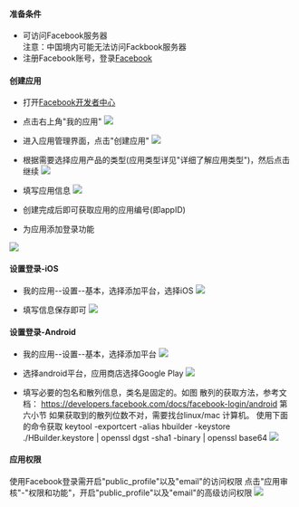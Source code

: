 #### 准备条件  
- 可访问Facebook服务器  
注意：中国境内可能无法访问Fackbook服务器
- 注册Facebook账号，登录[Facebook](http://www.facebook.com)


#### 创建应用
* 打开[Facebook开发者中心](http://developers.facebook.com/)
* 点击右上角"我的应用"
![](https://vkceyugu.cdn.bspapp.com/VKCEYUGU-f184e7c3-1912-41b2-b81f-435d1b37c7b4/9e3ba994-95b0-46d6-9e40-0c18b9fac5d3.png)

* 进入应用管理界面，点击"创建应用"
![](https://vkceyugu.cdn.bspapp.com/VKCEYUGU-f184e7c3-1912-41b2-b81f-435d1b37c7b4/0d96a58b-e31d-4f86-9372-dd84249a498b.png)


* 根据需要选择应用产品的类型(应用类型详见"详细了解应用类型")，然后点击继续
![](https://vkceyugu.cdn.bspapp.com/VKCEYUGU-f184e7c3-1912-41b2-b81f-435d1b37c7b4/a940cfc2-8e8c-44cf-9334-56cb282d4f52.png)


* 填写应用信息
![](https://vkceyugu.cdn.bspapp.com/VKCEYUGU-f184e7c3-1912-41b2-b81f-435d1b37c7b4/57f5f5c0-27ca-4aa7-9e68-fb051c8afccb.png)


* 创建完成后即可获取应用的应用编号(即appID)

* 为应用添加登录功能

![](https://vkceyugu.cdn.bspapp.com/VKCEYUGU-f184e7c3-1912-41b2-b81f-435d1b37c7b4/4e7ad147-e4ce-40eb-a1b0-2381bdc53813.png)



#### 设置登录-iOS
* 我的应用--设置--基本，选择添加平台，选择iOS
![](https://vkceyugu.cdn.bspapp.com/VKCEYUGU-f184e7c3-1912-41b2-b81f-435d1b37c7b4/cebc70d2-da0e-4708-9d05-d5f5d80de1ca.png)


* 填写信息保存即可 
![](https://vkceyugu.cdn.bspapp.com/VKCEYUGU-f184e7c3-1912-41b2-b81f-435d1b37c7b4/70038074-8c3a-4db8-99ab-49e14b951c79.png)



#### 设置登录-Android

* 我的应用--设置--基本，选择添加平台
![](https://vkceyugu.cdn.bspapp.com/VKCEYUGU-f184e7c3-1912-41b2-b81f-435d1b37c7b4/a8fe2779-1142-452b-a4b0-f4bd61695770.png)


* 选择android平台，应用商店选择Google Play
![](https://vkceyugu.cdn.bspapp.com/VKCEYUGU-f184e7c3-1912-41b2-b81f-435d1b37c7b4/afa346b7-a001-47b1-9c7e-914074153ac3.png)


* 填写必要的包名和散列信息，类名是固定的。如图
散列的获取方法，参考文档：
https://developers.facebook.com/docs/facebook-login/android  第六小节
如果获取到的散列位数不对，需要找台linux/mac 计算机。
使用下面的命令获取
keytool -exportcert -alias hbuilder -keystore ./HBuilder.keystore | openssl dgst -sha1 -binary | openssl base64
![](https://vkceyugu.cdn.bspapp.com/VKCEYUGU-f184e7c3-1912-41b2-b81f-435d1b37c7b4/4c59adf0-cb40-41d7-95d4-e26102aeacd9.png)



#### 应用权限
使用Facebook登录需开启"public_profile"以及"email"的访问权限
点击"应用审核"-"权限和功能"，开启"public_profile"以及"email"的高级访问权限
![](https://vkceyugu.cdn.bspapp.com/VKCEYUGU-f184e7c3-1912-41b2-b81f-435d1b37c7b4/28dac1d2-f714-4477-a5c8-dd2e1b894894.png)

